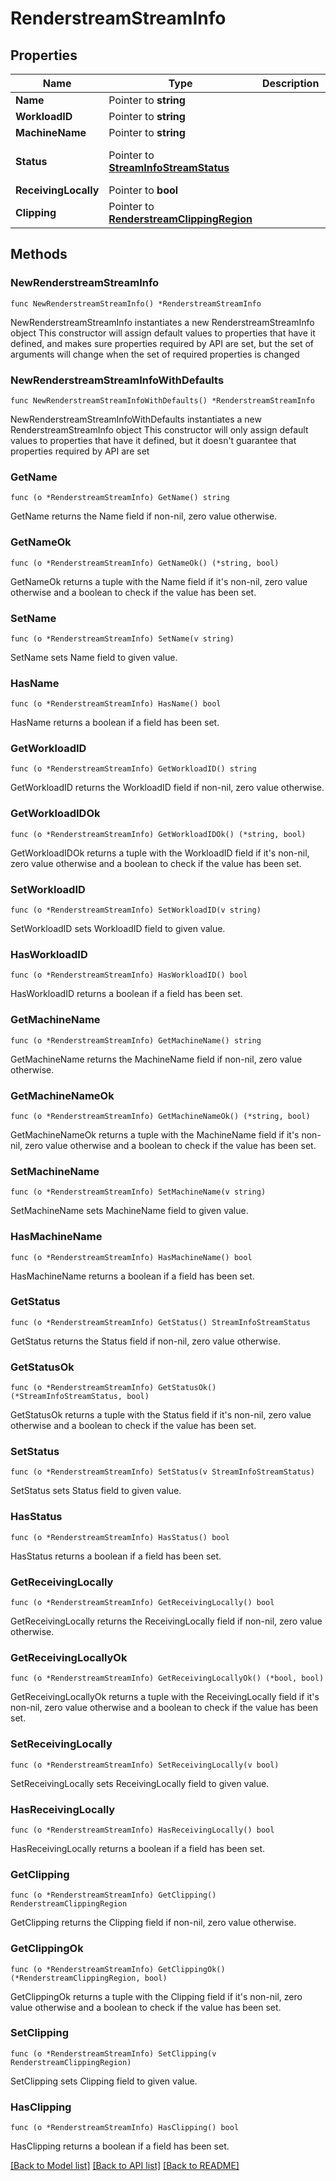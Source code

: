 # RenderstreamStreamInfo

## Properties

Name | Type | Description | Notes
------------ | ------------- | ------------- | -------------
**Name** | Pointer to **string** |  | [optional] 
**WorkloadID** | Pointer to **string** |  | [optional] 
**MachineName** | Pointer to **string** |  | [optional] 
**Status** | Pointer to [**StreamInfoStreamStatus**](StreamInfoStreamStatus.md) |  | [optional] [default to NONE]
**ReceivingLocally** | Pointer to **bool** |  | [optional] 
**Clipping** | Pointer to [**RenderstreamClippingRegion**](RenderstreamClippingRegion.md) |  | [optional] 

## Methods

### NewRenderstreamStreamInfo

`func NewRenderstreamStreamInfo() *RenderstreamStreamInfo`

NewRenderstreamStreamInfo instantiates a new RenderstreamStreamInfo object
This constructor will assign default values to properties that have it defined,
and makes sure properties required by API are set, but the set of arguments
will change when the set of required properties is changed

### NewRenderstreamStreamInfoWithDefaults

`func NewRenderstreamStreamInfoWithDefaults() *RenderstreamStreamInfo`

NewRenderstreamStreamInfoWithDefaults instantiates a new RenderstreamStreamInfo object
This constructor will only assign default values to properties that have it defined,
but it doesn't guarantee that properties required by API are set

### GetName

`func (o *RenderstreamStreamInfo) GetName() string`

GetName returns the Name field if non-nil, zero value otherwise.

### GetNameOk

`func (o *RenderstreamStreamInfo) GetNameOk() (*string, bool)`

GetNameOk returns a tuple with the Name field if it's non-nil, zero value otherwise
and a boolean to check if the value has been set.

### SetName

`func (o *RenderstreamStreamInfo) SetName(v string)`

SetName sets Name field to given value.

### HasName

`func (o *RenderstreamStreamInfo) HasName() bool`

HasName returns a boolean if a field has been set.

### GetWorkloadID

`func (o *RenderstreamStreamInfo) GetWorkloadID() string`

GetWorkloadID returns the WorkloadID field if non-nil, zero value otherwise.

### GetWorkloadIDOk

`func (o *RenderstreamStreamInfo) GetWorkloadIDOk() (*string, bool)`

GetWorkloadIDOk returns a tuple with the WorkloadID field if it's non-nil, zero value otherwise
and a boolean to check if the value has been set.

### SetWorkloadID

`func (o *RenderstreamStreamInfo) SetWorkloadID(v string)`

SetWorkloadID sets WorkloadID field to given value.

### HasWorkloadID

`func (o *RenderstreamStreamInfo) HasWorkloadID() bool`

HasWorkloadID returns a boolean if a field has been set.

### GetMachineName

`func (o *RenderstreamStreamInfo) GetMachineName() string`

GetMachineName returns the MachineName field if non-nil, zero value otherwise.

### GetMachineNameOk

`func (o *RenderstreamStreamInfo) GetMachineNameOk() (*string, bool)`

GetMachineNameOk returns a tuple with the MachineName field if it's non-nil, zero value otherwise
and a boolean to check if the value has been set.

### SetMachineName

`func (o *RenderstreamStreamInfo) SetMachineName(v string)`

SetMachineName sets MachineName field to given value.

### HasMachineName

`func (o *RenderstreamStreamInfo) HasMachineName() bool`

HasMachineName returns a boolean if a field has been set.

### GetStatus

`func (o *RenderstreamStreamInfo) GetStatus() StreamInfoStreamStatus`

GetStatus returns the Status field if non-nil, zero value otherwise.

### GetStatusOk

`func (o *RenderstreamStreamInfo) GetStatusOk() (*StreamInfoStreamStatus, bool)`

GetStatusOk returns a tuple with the Status field if it's non-nil, zero value otherwise
and a boolean to check if the value has been set.

### SetStatus

`func (o *RenderstreamStreamInfo) SetStatus(v StreamInfoStreamStatus)`

SetStatus sets Status field to given value.

### HasStatus

`func (o *RenderstreamStreamInfo) HasStatus() bool`

HasStatus returns a boolean if a field has been set.

### GetReceivingLocally

`func (o *RenderstreamStreamInfo) GetReceivingLocally() bool`

GetReceivingLocally returns the ReceivingLocally field if non-nil, zero value otherwise.

### GetReceivingLocallyOk

`func (o *RenderstreamStreamInfo) GetReceivingLocallyOk() (*bool, bool)`

GetReceivingLocallyOk returns a tuple with the ReceivingLocally field if it's non-nil, zero value otherwise
and a boolean to check if the value has been set.

### SetReceivingLocally

`func (o *RenderstreamStreamInfo) SetReceivingLocally(v bool)`

SetReceivingLocally sets ReceivingLocally field to given value.

### HasReceivingLocally

`func (o *RenderstreamStreamInfo) HasReceivingLocally() bool`

HasReceivingLocally returns a boolean if a field has been set.

### GetClipping

`func (o *RenderstreamStreamInfo) GetClipping() RenderstreamClippingRegion`

GetClipping returns the Clipping field if non-nil, zero value otherwise.

### GetClippingOk

`func (o *RenderstreamStreamInfo) GetClippingOk() (*RenderstreamClippingRegion, bool)`

GetClippingOk returns a tuple with the Clipping field if it's non-nil, zero value otherwise
and a boolean to check if the value has been set.

### SetClipping

`func (o *RenderstreamStreamInfo) SetClipping(v RenderstreamClippingRegion)`

SetClipping sets Clipping field to given value.

### HasClipping

`func (o *RenderstreamStreamInfo) HasClipping() bool`

HasClipping returns a boolean if a field has been set.


[[Back to Model list]](../README.md#documentation-for-models) [[Back to API list]](../README.md#documentation-for-api-endpoints) [[Back to README]](../README.md)


